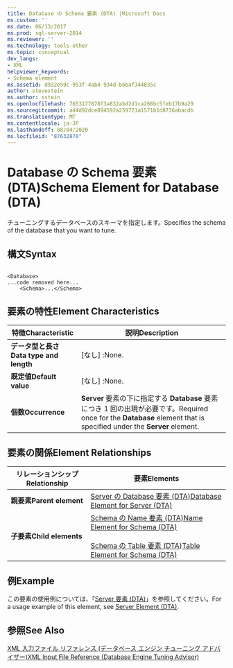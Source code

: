 ```yaml
---
title: Database の Schema 要素 (DTA) |Microsoft Docs
ms.custom: ''
ms.date: 06/13/2017
ms.prod: sql-server-2014
ms.reviewer: ''
ms.technology: tools-other
ms.topic: conceptual
dev_langs:
- XML
helpviewer_keywords:
- Schema element
ms.assetid: d932e59c-953f-4ab4-934d-b6baf344835c
author: stevestein
ms.author: sstein
ms.openlocfilehash: 7653177878f3a832abd2d1ca266bc5feb17b9a29
ms.sourcegitcommit: ad4d92dce894592a259721a1571b1d8736abacdb
ms.translationtype: MT
ms.contentlocale: ja-JP
ms.lasthandoff: 08/04/2020
ms.locfileid: "87632870"
---
```

# <a name="schema-element-for-database-dta"></a><span data-ttu-id="9c74b-102">Database の Schema 要素 (DTA)</span><span class="sxs-lookup"><span data-stu-id="9c74b-102">Schema Element for Database (DTA)</span></span>
  <span data-ttu-id="9c74b-103">チューニングするデータベースのスキーマを指定します。</span><span class="sxs-lookup"><span data-stu-id="9c74b-103">Specifies the schema of the database that you want to tune.</span></span>  
  
## <a name="syntax"></a><span data-ttu-id="9c74b-104">構文</span><span class="sxs-lookup"><span data-stu-id="9c74b-104">Syntax</span></span>  
  
```  
  
<Database>  
...code removed here...  
    <Schema>...</Schema>  
```  
  
## <a name="element-characteristics"></a><span data-ttu-id="9c74b-105">要素の特性</span><span class="sxs-lookup"><span data-stu-id="9c74b-105">Element Characteristics</span></span>  
  
|<span data-ttu-id="9c74b-106">特徴</span><span class="sxs-lookup"><span data-stu-id="9c74b-106">Characteristic</span></span>|<span data-ttu-id="9c74b-107">説明</span><span class="sxs-lookup"><span data-stu-id="9c74b-107">Description</span></span>|  
|--------------------|-----------------|  
|<span data-ttu-id="9c74b-108">**データ型と長さ**</span><span class="sxs-lookup"><span data-stu-id="9c74b-108">**Data type and length**</span></span>|<span data-ttu-id="9c74b-109">[なし] :</span><span class="sxs-lookup"><span data-stu-id="9c74b-109">None.</span></span>|  
|<span data-ttu-id="9c74b-110">**既定値**</span><span class="sxs-lookup"><span data-stu-id="9c74b-110">**Default value**</span></span>|<span data-ttu-id="9c74b-111">[なし] :</span><span class="sxs-lookup"><span data-stu-id="9c74b-111">None.</span></span>|  
|<span data-ttu-id="9c74b-112">**個数**</span><span class="sxs-lookup"><span data-stu-id="9c74b-112">**Occurrence**</span></span>|<span data-ttu-id="9c74b-113">**Server** 要素の下に指定する **Database** 要素につき 1 回の出現が必要です。</span><span class="sxs-lookup"><span data-stu-id="9c74b-113">Required once for the **Database** element that is specified under the **Server** element.</span></span>|  
  
## <a name="element-relationships"></a><span data-ttu-id="9c74b-114">要素の関係</span><span class="sxs-lookup"><span data-stu-id="9c74b-114">Element Relationships</span></span>  
  
|<span data-ttu-id="9c74b-115">リレーションシップ</span><span class="sxs-lookup"><span data-stu-id="9c74b-115">Relationship</span></span>|<span data-ttu-id="9c74b-116">要素</span><span class="sxs-lookup"><span data-stu-id="9c74b-116">Elements</span></span>|  
|------------------|--------------|  
|<span data-ttu-id="9c74b-117">**親要素**</span><span class="sxs-lookup"><span data-stu-id="9c74b-117">**Parent element**</span></span>|[<span data-ttu-id="9c74b-118">Server の Database 要素 &#40;DTA&#41;</span><span class="sxs-lookup"><span data-stu-id="9c74b-118">Database Element for Server &#40;DTA&#41;</span></span>](database-element-for-server-dta.md)|  
|<span data-ttu-id="9c74b-119">**子要素**</span><span class="sxs-lookup"><span data-stu-id="9c74b-119">**Child elements**</span></span>|[<span data-ttu-id="9c74b-120">Schema の Name 要素 &#40;DTA&#41;</span><span class="sxs-lookup"><span data-stu-id="9c74b-120">Name Element for Schema &#40;DTA&#41;</span></span>](name-element-for-schema-dta.md)<br /><br /> [<span data-ttu-id="9c74b-121">Schema の Table 要素 &#40;DTA&#41;</span><span class="sxs-lookup"><span data-stu-id="9c74b-121">Table Element for Schema &#40;DTA&#41;</span></span>](table-element-for-schema-dta.md)|  
  
## <a name="example"></a><span data-ttu-id="9c74b-122">例</span><span class="sxs-lookup"><span data-stu-id="9c74b-122">Example</span></span>  
 <span data-ttu-id="9c74b-123">この要素の使用例については、「[Server 要素 &#40;DTA&#41;](server-element-dta.md)」を参照してください。</span><span class="sxs-lookup"><span data-stu-id="9c74b-123">For a usage example of this element, see [Server Element &#40;DTA&#41;](server-element-dta.md).</span></span>  
  
## <a name="see-also"></a><span data-ttu-id="9c74b-124">参照</span><span class="sxs-lookup"><span data-stu-id="9c74b-124">See Also</span></span>  
 [<span data-ttu-id="9c74b-125">XML 入力ファイル リファレンス &#40;データベース エンジン チューニング アドバイザー&#41;</span><span class="sxs-lookup"><span data-stu-id="9c74b-125">XML Input File Reference &#40;Database Engine Tuning Advisor&#41;</span></span>](xml-input-file-reference-database-engine-tuning-advisor.md)  
  
  

